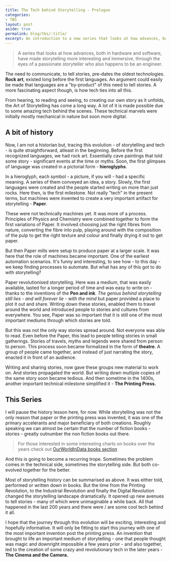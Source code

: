 ```yaml
---
title: The Tech behind Storytelling - Prologue
categories:
- TBS
layout: post
aside: true
permalink: blog/tbs/:title/
excerpt: An introduction to a new series that looks at how advances, both in hardware and software, have made storytelling more interesting and immersive, through the eyes of a passionate storyteller who also happens to be an engineer.
---
```

> A series that looks at how advances, both in hardware and software, have made storytelling more interesting and immersive, through the eyes of a passionate storyteller who also happens to be an engineer.

<!-- more -->
The need to communicate, to tell stories, pre-dates the oldest technologies. **Rock art**, existed long before the first languages. An argument could easily be made that languages are a "by-product" of this need to tell stories. A more fascinating aspect though, is how tech ties into all this.

From hearing, to reading and seeing, to creating our own story as it unfolds, the Art of Storytelling has come a long way. A lot of it is made possible due to some amazing tech behind the scenes. These technical marvels were initially mostly mechanical in nature but soon more digital.

## A bit of history
Now, I am not a historian but, tracing this evolution - of storytelling and tech - is quite straightforward, atleast in the beginning. Before the first recognized languages, we had rock art. Essentially cave paintings that told some story - significant events at the time or myths. Soon, the first glimpses of language was created in a pictorial form - **hieroglyphs**. 

In a hieroglyph, each symbol - a picture, if you will - had a specific meaning. A series of them conveyed an idea, a story. Slowly, the first languages were created and the people started writing on more than just rocks. Here then, is the first milestone. Not really "tech" in the present terms, but machines were invented to create a very important artifact for storytelling - **Paper**.

These were not technically machines yet. It was more of a process. Principles of Physics and Chemistry were combined together to form the first variations of Paper. It involved choosing just the right fibres from nature, converting the fibre into pulp, playing around with the composition of the pulp to get the right texture and colour and finally drying it out to get paper.

But then Paper mills were setup to produce paper at a larger scale. It was here that the role of machines became important. One of the earliest automation scenarios. It's funny and interesting, to see how - to this day - we keep finding processes to automate. But what has any of this got to do with storytelling?

Paper revolutionised storytelling. Here was a medium, that was easily available, lasted for a longer period of time and was easy to write on - thanks to the inventions of the **Pen and ink**. _The genius behind storytelling still lies - and will forever lie - with the mind_ but paper provided a place to plot it out and share. Writing down these stories, enabled them to travel around the world and introduced people to stories and cultures from everywhere. You see, Paper was so important that it is still one of the most important mediums through which stories are told.

But this was not the only way stories spread around. Not everyone was able to read. Even before the Paper, this lead to people telling stories in small gatherings. Stories of travels, myths and legends were shared from person to person. This process soon became formalized in the form of **theatre**. A group of people came together, and instead of just narrating the story, enacted it in front of an audience.

Writing and sharing stories, now gave these groups new material to work on. And stories propagated the world. But writing down multiple copies of the same story soon became tedious. And then sometime in the 1400s, another important technical milestone simplified it - **The Printing Press.** 

## This Series
I will pause the history lesson here, for now. While storytelling was not the only reason that paper or the printing press was invented, it was one of the primary accelerants and major beneficiary of both creations. Roughly speaking we can almost be certain that the number of fiction books - stories - greatly outnumber the non fiction books out there. 

> For those interested in some interesting charts on books over the years check out [OurWorldInData books section](https://ourworldindata.org/books)

And this is going to become a recurring trope. Sometimes the problem comes in the technical side, sometimes the storytelling side. But both co-evolved together for the better.

Most of storytelling history can be summarised as above. It was either told, performed or written down in books. But the time from the Printing Revolution, to the Industrial Revolution and finally the Digital Revolution changed the storytelling landscape dramatically. It opened up new avenues to tell stories - many of which were unimaginable a while back. All that happened in the last 200 years and there were / are some cool tech behind it all. 

I hope that the journey through this evolution will be exciting, interesting and hopefully informative. It will only be fitting to start this journey with one of the most important invention post the printing press. An invention that brought to life an important medium of storytelling - one that people thought was magic and downright impossible a few years prior - and also together, led to the creation of some crazy and revolutionary tech in the later years - **The Cinema and the Camera.**
